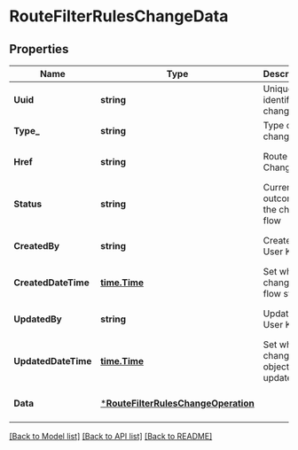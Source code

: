 # RouteFilterRulesChangeData

## Properties
Name | Type | Description | Notes
------------ | ------------- | ------------- | -------------
**Uuid** | **string** | Uniquely identifies a change | [default to null]
**Type_** | **string** | Type of change | [default to null]
**Href** | **string** | Route Filter Change URI | [optional] [default to null]
**Status** | **string** | Current outcome of the change flow | [optional] [default to null]
**CreatedBy** | **string** | Created by User Key | [optional] [default to null]
**CreatedDateTime** | [**time.Time**](time.Time.md) | Set when change flow starts | [optional] [default to null]
**UpdatedBy** | **string** | Updated by User Key | [optional] [default to null]
**UpdatedDateTime** | [**time.Time**](time.Time.md) | Set when change object is updated | [optional] [default to null]
**Data** | [***RouteFilterRulesChangeOperation**](RouteFilterRulesChangeOperation.md) |  | [optional] [default to null]

[[Back to Model list]](../README.md#documentation-for-models) [[Back to API list]](../README.md#documentation-for-api-endpoints) [[Back to README]](../README.md)

